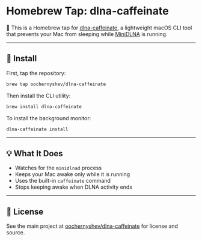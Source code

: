 # Homebrew Tap: dlna-caffeinate

🍺 This is a Homebrew tap for [dlna-caffeinate](https://github.com/oochernyshev/dlna-caffeinate), a lightweight macOS CLI tool that prevents your Mac from sleeping while [MiniDLNA](https://sourceforge.net/projects/minidlna/) is running.

---

## 🔧 Install

First, tap the repository:

```bash
brew tap oochernyshev/dlna-caffeinate
````

Then install the CLI utility:

```bash
brew install dlna-caffeinate
```

To install the background monitor:

```bash
dlna-caffeinate install
```

---

## 💡 What It Does

* Watches for the `minidlnad` process
* Keeps your Mac awake only while it is running
* Uses the built-in `caffeinate` command
* Stops keeping awake when DLNA activity ends

---

## 📄 License

See the main project at [oochernyshev/dlna-caffeinate](https://github.com/oochernyshev/dlna-caffeinate) for license and source.

```
